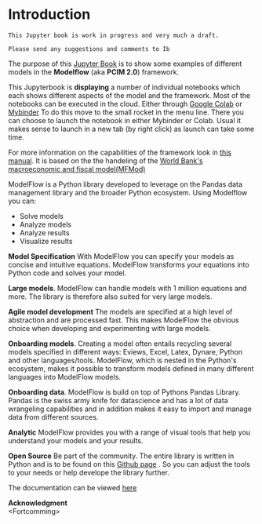 
# Introduction

```{warning}
This Jupyter book is work in progress and very much a draft.

Please send any suggestions and comments to Ib 
```

The purpose of this [Jupyter Book](https://jupyterbook.org/en/stable/intro.html) is to show some examples of different models in the **Modelflow** (aka **PCIM 2.0**) framework.

This Jupyterbook is **displaying** a number of individual notebooks which each shows different aspects of the model and the framework. Most of the notebooks can be executed in the cloud. Either through [Google Colab](https://colab.research.google.com/) or [Mybinder](https://mybinder.org/) To do this move to the small rocket in the menu line. There you can choose to launch the notebook in either Mybinder or Colab. Usual it makes sense to launch in a new tab (by right click) as launch can take some time. 

For more information on the capabilities of the framework look in [this manual](https://ibhansen.github.io/mfbook). It is based on the 
the handeling of the [World Bank's macroeconomic and fiscal model\(MFMod\)](https://openknowledge.worldbank.org/handle/10986/32217) 

ModelFlow is a Python library developed to leverage on the Pandas data management library and the broader Python ecosystem. Using Modelflow you can:
 - Solve models
 - Analyze models
 - Analyze results
 - Visualize results 


**Model Specification** With ModelFlow you can specify your models as concise and intuitive equations. ModelFlow transforms your equations into Python code and solves your model.

**Large models**.
ModelFlow can handle models with 1 million equations and more. The library is therefore also suited for very large models.

**Agile model development**
The models are specified at a high level of abstraction and are processed fast. This makes ModelFlow the obvious choice when developing and experimenting with large models.

**Onboarding models**.
Creating a model often entails recycling several models specified in different ways: Eviews, Excel, Latex, Dynare, Python and other languages/tools.
ModelFlow, which is nested in the Python's ecosystem, makes it possible to transform models defined in many different languages into ModelFlow models.

**Onboarding data**.
ModelFlow is build on top of Pythons Pandas Library. Pandas is the swiss army knife for datascience and has a lot of data wrangeling capabilities and in addition makes it easy to import and manage data from different sources.

**Analytic** ModelFlow provides you with a range of visual tools that help you understand your models and your results.

**Open Source**
Be part of the community. The entire library is written in Python and is to be found on this [Github page](https://github.com/IbHansen/Modelflow2)  . So you can adjust the tools to your needs or help develope the library further.

The documentation can be viewed [here](https://ibhansen.github.io/doc)

**Acknowledgment**<br> 
\<Fortcomming> 

